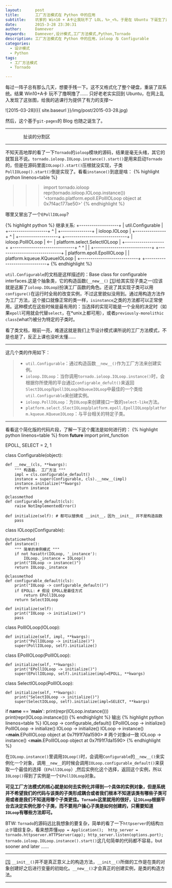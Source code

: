 ```yaml
---
layout:      post
title:       工厂方法模式在 Python 中的应用
subtitle:    坑爹的 Win10 + A卡让我玩不了 LOL，%>_<%，于是在 Ubuntu 下诞生了这个 Blog
date:        2015-3-28 23:30:31
author:      Damnever
keywords:    Damnever,设计模式,工厂方法模式,Python,Tornado
description: 工厂方法模式在 Python 中的应用，ioloop 与 Configurable
categories:
  - 设计模式
  - Python
tags:
  - 工厂方法模式
  - Tornado

---
```


每过一阵子总有那么几天，想要手残一下。这不又格式化了整个硬盘，重装了双系统。结果 Win10+A卡 玩不了撸啊撸了…… 只好老老实实回到 Ubuntu，在网上乱入发现了这张图，给我的逃课行为提供了有力的支撑～

![2015-03-28]({{ site.baseurl }}/img/post/2015-03-28.jpg)

然后，这个基于`git-pages`的 Blog 也随之诞生了。

---
&emsp;&emsp;&emsp;&emsp;扯谈的分割区

---

不知天高地厚的看了一下`Tornado`的`ioloop`模块的源码，结果是毫无头绪，其它的就暂且不说。`tornado.ioloop.IOLoop.instance().start()`是用来启动`Tornado`的，但是在源码里面`IOLoop().start()`压根就没实现，子类`PollIOLoop().start()`倒是实现了。看看`instance()`到底是啥：
{% highlight python linenos=table %}
>>> import tornado.ioloop
>>> repr(tornado.ioloop.IOLoop.instance())
'<tornado.platform.epoll.EPollIOLoop object at 0x7f4ac177ae50>'
{% endhighlight %}

哪里又冒出了一个`EPollIOLoop`?

{% highlight python %}
继承关系:
                    +-------------------+
                    | util.Configurable |
                    +-------------------+
                            ^
                            |
                    +---------------+
                    | ioloop.IOLoop |
                    +---------------+
                            ^
                            |
                    +-------------------+     +------------------------------+
                    | ioloop.PollIOLoop | <-- | platform.select.SelectIOLoop |
                    +-------------------+     +------------------------------+
                         ^            ^
                         |            |
+----------------------------+    +------------------------------+
| platform.epoll.EpollIOLoop |    | platform.kqueue.KQueueIOLoop |
+----------------------------+    +------------------------------+
{% endhighlight %}

`util.Configurable`的文档是这样描述的：Base class for configurable interfaces.这是个抽象类，它的构造函数(<span id="r1">`__new__()` [[1]](#1)</span>)给其实现子类之一(应该就是这厮了`ioloop.IOLoop`)扮演工厂函数的角色。还说了其实现子类可以用`configure()`在运行时全局的改变实例，不过这里貌似没用到。通过用构造方法作为工厂方法，这个接口就像正常的类一样，`isinstance`之类的方法都可以正常使用。这种模式在这些时候是最有用的：当选择的实现可能是一个全局的决定时（如果`epoll`可用就会代替`select`，在*unix上都可用），或者`previously-monolithic class`(what?)被分为特定的子类时。

看了类文档，眼前一亮，难道这就是我们上节设计模式课所说的工厂方法模式，不是也是了，反正上课也没听太懂……

---

这几个类的作用如下：

> - `util.Configurable`：通过构造函数`__new__()`作为工厂方法来创建实例。
> - `ioloop.IOLoop`：当你调用`tornado.ioloop.IOLoop.instance()`时，会根据你所使用的平台通过`configrable_defult()`来返回`SlectIOLoop`/`EpollIOLoop`/`KQueueIOLoop`中最佳的一个类给`util.Configurable`来创建实例。
> - `ioloop.PollIOLoop`：为`IOLoop`来创建接口一致的`select-like`方法。
> - `platform.select.SlectIOLoop`/`platform.epoll.EpollIOLoop`/`platform.kqueue.KQueueIOLoop`：与平台相关的特定子类。

---

看看这个简化版的代码片段，了解一下这个魔法是如何进行的：
{% highlight python linenos=table %}
from __future__ import print_function

EPOLL, SELECT = 2, 1

class Configurable(object):

    def __new__(cls, **kwargs):
        """ 构造器， 工厂方法 """
        impl = cls.configurable_default()
        instance = super(Configurable, cls).__new__(impl)
        instance.initialize(**kwargs)
        return instance

    @classmethod
    def configurable_default(cls):
        raise NotImplementedError()

    def initialize(self): # 都可以替换成 __init__，因为__init__ 并不是构造函数
        pass


class IOLoop(Configurable):

    @staticmethod
    def instance():
        """ 简单的单例模式 """
        if not hasattr(IOLoop, '_instance'):
            IOLoop._instance = IOLoop()
        print("IOLoop -> instance()")
        return IOLoop._instance

    @classmethod
    def configurable_default(cls):
        print("IOLoop -> configurable_default()")
        if EPOLL: # 假设 EPOLL是最佳方式
            return EPollIOLoop
        return SelectIOLoop

    def initialize(self):
        print("IOLoop -> initialize()")
        pass


class PollIOLoop(IOLoop):

    def initialize(self, impl, **kwargs):
        print("PollIOLoop -> initialize()")
        super(PollIOLoop, self).initialize()


class EPollIOLoop(PollIOLoop):

    def initialize(self, **kwargs):
        print("EPollIOLoop -> initialize()")
        super(EPollIOLoop, self).initialize(impl=EPOLL, **kwargs)


class SelectIOLoop(PollIOLoop):

    def initialize(self, **kwargs):
        print("SelectIOLoop -> initialize()")
        super(SelectIOLoop, self).initialize(impl=SELECT, **kwargs)

if __name__ == '__main__':
    print(repr(IOLoop.instance()))
	print(repr(IOLoop.instance()))
{% endhighlight %}
输出
{% highlight python linenos=table %}
IOLoop -> configurable_default()
EPollIOLoop -> initialize()
PollIOLoop -> initialize()
IOLoop -> initialize()
IOLoop -> instance()
<__main__.EPollIOLoop object at 0x7f91f7da1590>  # 两个对象id一致
IOLoop -> instance()
<__main__.EPollIOLoop object at 0x7f91f7da1590>
{% endhighlight %}

在`IOLoop.instance()`里调用`IOLoop()`时，会调用`Configurable`的`__new__()`来实例化一个对象，调用`__new__`的时候会调用`IOLoop.configurable_default()`来获取一个最佳的选择（`EPollIOLoop`）,然后实例化这个选择，返回这个实例，所以`IOLoop()`得到了实例是一个`EPollIOLoop`对象。

**可见工厂方法模式的核心就是如何去实例化并得到`一个`具体的实例对象，但是系统并不希望我们的代码与该类的子类形成耦合或者我们根本不知道该类有哪些子类可用或者是我们不知道用哪个子类更佳。`Tornado`这里就用的很好，让`IOLoop`根据平台去决定实例化那个子类，而不要用户操心子类是如何创建的，只需要知道`IOLoop`有哪些方法即可。**

BTW: `Tornado`的源码远比我想象的要复杂，简单的看了一下`httpserver`的结构`岂止于`错综复杂，看来想弄懂`app = Application();  http_server = tornado.httpserver.HTTPServer(app); http_server.listen(options.port); tornado.ioloop.IOLoop.instance().start()`这几句简单的代码都不容易，but sooner and later ......

---

<span id="1" class="caption text-muted">[[1]](#r1) `__init__()`并不是真正意义上的构造方法，`__init__()`所做的工作是在类的对象创建好之后进行变量的初始化。`__new__()`才会真正的创建实例，是类的构造方法。</span>

***
